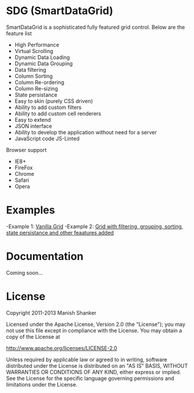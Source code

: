 SDG (SmartDataGrid)
===================

SmartDataGrid is a sophisticated fully featured grid control. Below are the feature list
- High Performance
- Virtual Scrolling 
- Dynamic Data Loading
- Dynamic Data Grouping
- Data filtering
- Column Sorting
- Column Re-ordering
- Column Re-sizing
- State persistance
- Easy to skin (purely CSS driven)
- Ability to add custom filters
- Ability to add custom cell renderers
- Easy to extend
- JSON interface
- Ability to develop the application without need for a server
- JavaScript code JS-Linted

Browser support
- IE8+
- FireFox 
- Chrome
- Safari
- Opera

Examples
========

-Example 1: [Vanilla Grid](http://jsfiddle.net/PB7f6/embedded/result/)
-Example 2: [Grid with filtering, grouping, sorting, state persistance and other feaatures added](http://jsfiddle.net/PB7f6/1/embedded/result)

Documentation
=============

Coming soon...

License
=======

Copyright 2011-2013 Manish Shanker

Licensed under the Apache License, Version 2.0 (the "License");
you may not use this file except in compliance with the License.
You may obtain a copy of the License at

http://www.apache.org/licenses/LICENSE-2.0

Unless required by applicable law or agreed to in writing, software
distributed under the License is distributed on an "AS IS" BASIS,
WITHOUT WARRANTIES OR CONDITIONS OF ANY KIND, either express or implied.
See the License for the specific language governing permissions and
limitations under the License.
